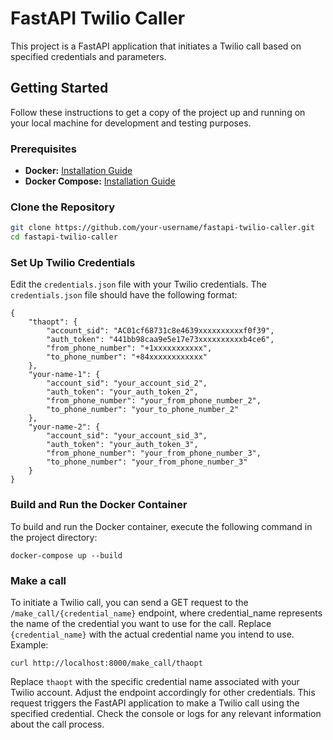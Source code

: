 # FastAPI Twilio Caller

This project is a FastAPI application that initiates a Twilio call based on specified credentials and parameters.

## Getting Started

Follow these instructions to get a copy of the project up and running on your local machine for development and testing purposes.

### Prerequisites

- **Docker:** [Installation Guide](https://docs.docker.com/get-docker/)
- **Docker Compose:** [Installation Guide](https://docs.docker.com/compose/install/)

### Clone the Repository

```bash
git clone https://github.com/your-username/fastapi-twilio-caller.git
cd fastapi-twilio-caller
```
### Set Up Twilio Credentials

Edit the `credentials.json` file with your Twilio credentials.
The `credentials.json` file should have the following format:
```
{
    "thaopt": {
        "account_sid": "AC01cf68731c8e4639xxxxxxxxxxf0f39",
        "auth_token": "441bb98caa9e5e17e73xxxxxxxxxxb4ce6",
        "from_phone_number": "+1xxxxxxxxxxx",
        "to_phone_number": "+84xxxxxxxxxxxx"
    },
    "your-name-1": {
        "account_sid": "your_account_sid_2",
        "auth_token": "your_auth_token_2",
        "from_phone_number": "your_from_phone_number_2",
        "to_phone_number": "your_to_phone_number_2"
    },
    "your-name-2": {
        "account_sid": "your_account_sid_3",
        "auth_token": "your_auth_token_3",
        "from_phone_number": "your_from_phone_number_3",
        "to_phone_number": "your_from_phone_number_3"
    }
}
```
### Build and Run the Docker Container

To build and run the Docker container, execute the following command in the project directory:

```
docker-compose up --build
```

### Make a call
To initiate a Twilio call, you can send a GET request to the `/make_call/{credential_name}` endpoint, where credential_name represents the name of the credential you want to use for the call. Replace `{credential_name}` with the actual credential name you intend to use.
Example:
```
curl http://localhost:8000/make_call/thaopt
```
Replace `thaopt` with the specific credential name associated with your Twilio account. Adjust the endpoint accordingly for other credentials.
This request triggers the FastAPI application to make a Twilio call using the specified credential. Check the console or logs for any relevant information about the call process.
